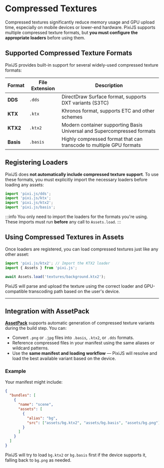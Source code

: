 # Compressed Textures

Compressed textures significantly reduce memory usage and GPU upload time, especially on mobile devices or lower-end hardware. PixiJS supports multiple compressed texture formats, but **you must configure the appropriate loaders** before using them.

## Supported Compressed Texture Formats

PixiJS provides built-in support for several widely-used compressed texture formats:

| Format    | File Extension | Description                                                             |
| --------- | -------------- | ----------------------------------------------------------------------- |
| **DDS**   | `.dds`         | DirectDraw Surface format, supports DXT variants (S3TC)                 |
| **KTX**   | `.ktx`         | Khronos format, supports ETC and other schemes                          |
| **KTX2**  | `.ktx2`        | Modern container supporting Basis Universal and Supercompressed formats |
| **Basis** | `.basis`       | Highly compressed format that can transcode to multiple GPU formats     |

## Registering Loaders

PixiJS does **not automatically include compressed texture support**. To use these formats, you must explicitly import the necessary loaders before loading any assets:

```ts
import 'pixi.js/dds';
import 'pixi.js/ktx';
import 'pixi.js/ktx2';
import 'pixi.js/basis';
```

:::info
You only need to import the loaders for the formats you're using. These imports must run **before** any call to `Assets.load`.
:::

## Using Compressed Textures in Assets

Once loaders are registered, you can load compressed textures just like any other asset:

```ts
import 'pixi.js/ktx2'; // Import the KTX2 loader
import { Assets } from 'pixi.js';

await Assets.load('textures/background.ktx2');
```

PixiJS will parse and upload the texture using the correct loader and GPU-compatible transcoding path based on the user's device.

---

## Integration with AssetPack

[**AssetPack**](https://pixijs.io/assetpack) supports automatic generation of compressed texture variants during the build step. You can:

- Convert `.png` or `.jpg` files into `.basis`, `.ktx2`, or `.dds` formats.
- Reference compressed files in your manifest using the same aliases or wildcard patterns.
- Use the **same manifest and loading workflow** — PixiJS will resolve and load the best available variant based on the device.

### Example

Your manifest might include:

```json
{
  "bundles": [
    {
      "name": "scene",
      "assets": [
        {
          "alias": "bg",
          "src": ["assets/bg.ktx2", "assets/bg.basis", "assets/bg.png"]
        }
      ]
    }
  ]
}
```

PixiJS will try to load `bg.ktx2` or `bg.basis` first if the device supports it, falling back to `bg.png` as needed.
